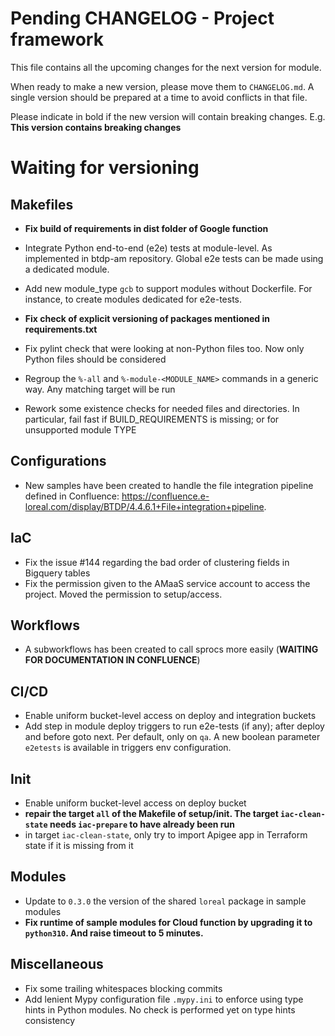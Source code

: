 # Pending CHANGELOG - Project framework

This file contains all the upcoming changes for the next version for module.

When ready to make a new version, please move them to `CHANGELOG.md`.
A single version should be prepared at a time to avoid conflicts in that file.

Please indicate in bold if the new version will contain breaking changes.
E.g. **This version contains breaking changes**

# Waiting for versioning


## Makefiles
- **Fix build of requirements in dist folder of Google function**
- Integrate Python end-to-end (e2e) tests at module-level. As implemented in btdp-am repository.
  Global e2e tests can be made using a dedicated module.
- Add new module_type `gcb` to support modules without Dockerfile. For instance, to create modules dedicated for e2e-tests.

- **Fix check of explicit versioning of packages mentioned in requirements.txt**
- Fix pylint check that were looking at non-Python files too. Now only Python files should be considered

- Regroup the `%-all` and `%-module-<MODULE_NAME>` commands in a generic way. Any matching target will be run
- Rework some existence checks for needed files and directories.
  In particular, fail fast if BUILD_REQUIREMENTS is missing; or for unsupported module TYPE

## Configurations
- New samples have been created to handle the file integration pipeline defined in Confluence: https://confluence.e-loreal.com/display/BTDP/4.4.6.1+File+integration+pipeline.

## IaC
- Fix the issue #144 regarding the bad order of clustering fields in Bigquery tables
- Fix the permission given to the AMaaS service account to access the project. Moved the permission to setup/access.

## Workflows
- A subworkflows has been created to call sprocs more easily (**WAITING FOR DOCUMENTATION IN CONFLUENCE**)

## CI/CD
- Enable uniform bucket-level access on deploy and integration buckets
- Add step in module deploy triggers to run e2e-tests (if any); after deploy and before goto next.
  Per default, only on `qa`. A new boolean parameter `e2etests` is available in triggers env configuration.

## Init
- Enable uniform bucket-level access on deploy bucket
- **repair the target `all` of the Makefile of setup/init. The target `iac-clean-state` needs `iac-prepare` to have already been run**
- in target `iac-clean-state`, only try to import Apigee app in Terraform state if it is missing from it

## Modules
- Update to `0.3.0` the version of the shared `loreal` package in sample modules
- **Fix runtime of sample modules for Cloud function by upgrading it to `python310`. And raise timeout to 5 minutes.**

## Miscellaneous
- Fix some trailing whitespaces blocking commits
- Add lenient Mypy configuration file `.mypy.ini` to enforce using type hints in Python modules.
  No check is performed yet on type hints consistency
